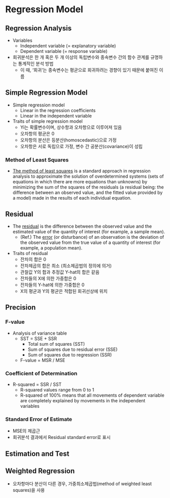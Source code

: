 # Regression Model
## Regression Analysis
* Variables
	* Independent variable (= explanatory variable)
	* Dependent variable (= response variable)
* 회귀분석은 한 개 혹은 두 개 이상의 독립변수와 종속변수 간의 함수 관계를 규명하는 통계적인 분석 방법
	* 이 때, ‘회귀’는 종속변수는 평균으로 회귀하려는 경향이 있기 때문에 붙여진 이름

## Simple Regression Model
* Simple regression model
	* Linear in the regression coefficients
	* Linear in the independent variable
* Traits of simple regression model
	* Yi는 확률변수이며, 상수항과 오차항으로 이루어져 있음
	* 오차항의 평균은 0
	* 오차항의 분산은 등분산(homoscedastic)으로 가정
	* 오차항은 서로 독립으로 가정, 변수 간 공분산(covariance)이 성립
### Method of Least Squares
*  [The method of least squares](https://en.wikipedia.org/wiki/Least_squares)  is a standard approach in regression analysis to approximate the solution of overdetermined systems (sets of equations in which there are more equations than unknowns) by minimizing the sum of the squares of the residuals (a residual being: the difference between an observed value, and the fitted value provided by a model) made in the results of each individual equation.

## Residual
* The  [residual](https://en.wikipedia.org/wiki/Errors_and_residuals)  is the difference between the observed value and the estimated value of the quantity of interest (for example, a sample mean).
	* (Ref.) The  [error](https://en.wikipedia.org/wiki/Errors_and_residuals)  (or disturbance) of an observation is the deviation of the observed value from the true value of a quantity of interest (for example, a population mean).
* Traits of residual
	* 잔차의 합은 0
	* 잔차제곱의 합은 최소 (최소제곱법의 정의에 의거)
	* 관찰값 Y의 합과 추정값 Y-hat의 합은 같음
	* 잔차들의 X에 의한 가중합은 0
	* 잔차들의 Y-hat에 의한 가중합은 0
	* X의 평균과 Y의 평균은 적합된 회귀선상에 위치

## Precision
### F-value
* Analysis of variance table
	* SST = SSE + SSR
		* Total sum of squares (SST)
		* Sum of squares due to residual error (SSE)
		* Sum of squares due to regression (SSR)
	* F-value = MSR / MSE
### Coefficient of Determination
* R-squared = SSR / SST
	* R-squared values range from 0 to 1
	* R-squared of 100% means that all movements of dependent variable are completely explained by movements in the independent variables
### Standard Error of Estimate
* MSE의 제곱근
* 회귀분석 결과에서 Residual standard error로 표시

## Estimation and Test
## Weighted Regression
* 오차항마다 분산이 다른 경우, 가중최소제곱법(method of weighted least squares)을 사용